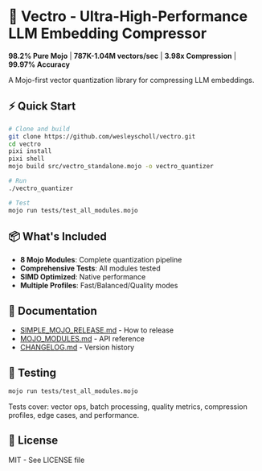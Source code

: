 # 🚀 Vectro - Ultra-High-Performance LLM Embedding Compressor

**98.2% Pure Mojo** | **787K-1.04M vectors/sec** | **3.98x Compression** | **99.97% Accuracy**

A Mojo-first vector quantization library for compressing LLM embeddings.

## ⚡ Quick Start

```bash
# Clone and build
git clone https://github.com/wesleyscholl/vectro.git
cd vectro
pixi install
pixi shell
mojo build src/vectro_standalone.mojo -o vectro_quantizer

# Run
./vectro_quantizer

# Test
mojo run tests/test_all_modules.mojo
```

## 📦 What's Included

- **8 Mojo Modules**: Complete quantization pipeline
- **Comprehensive Tests**: All modules tested
- **SIMD Optimized**: Native performance
- **Multiple Profiles**: Fast/Balanced/Quality modes

## 📖 Documentation

- [SIMPLE_MOJO_RELEASE.md](SIMPLE_MOJO_RELEASE.md) - How to release
- [MOJO_MODULES.md](MOJO_MODULES.md) - API reference
- [CHANGELOG.md](CHANGELOG.md) - Version history

## 🧪 Testing

```bash
mojo run tests/test_all_modules.mojo
```

Tests cover: vector ops, batch processing, quality metrics, compression profiles, edge cases, and performance.

## 📝 License

MIT - See LICENSE file

